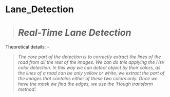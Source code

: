 # Lane_Detection
> # *Real-Time Lane Detection*

Theoretical details: -
> *The core part of the detection is to correctly extract the lines of the road from all the rest of the images. 
> We can do this applying the Hsv color detection. 
> In this way we can detect object by their colors, as the lines of a road can be only yellow or white, we extract the part of the images that contains either of 
> these two colors only. 
> Once we have the mask we find the edges, we use the ‘Hough 
transform method’.*
